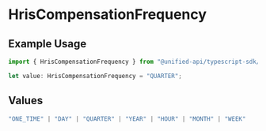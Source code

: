 # HrisCompensationFrequency

## Example Usage

```typescript
import { HrisCompensationFrequency } from "@unified-api/typescript-sdk/sdk/models/shared";

let value: HrisCompensationFrequency = "QUARTER";
```

## Values

```typescript
"ONE_TIME" | "DAY" | "QUARTER" | "YEAR" | "HOUR" | "MONTH" | "WEEK"
```